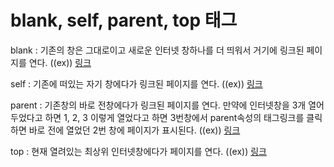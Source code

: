 # blank, self, parent, top 태그 

blank :  기존의 창은 그대로이고 새로운 인터넷 창하나를 더 띄워서 거기에 링크된 페이지를 연다. 
((ex))  <a href="aaa.html" target="_blank">링크</a> 


self : 기존에 떠있는 자기 창에다가 링크된 페이지를 연다. 
((ex))  <a href="aaa.html" target="_self">링크</a> 


parent : 기존창의 바로 전창에다가 링크된 페이지를 연다. 만약에 인터넷창을 3개 열어 두었다고 하면 1, 2, 3 이렇게 열었다고 하면 3번창에서 parent속성의 태그링크를 클릭하면 바로 전에 열었던 2번 창에 페이지가 표시된다. 
((ex))  <a href="aaa.html" target="_parent">링크</a> 


top : 현재 열려있는 최상위 인터넷창에다가 페이지를 연다. 
((ex))  <a href="aaa.html" target="_top">링크</a>
